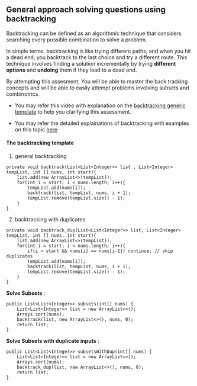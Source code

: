 <!-- Knowledge Check | Backtracking | pass=100% | Certificate -->
## General approach solving questions using backtracking
Backtracking can be defined as an algorithmic technique that considers searching every possible combination to solve a problem.

In simple terms, backtracking is like trying different paths, and when you hit a dead end, you backtrack to the last choice and try a different route. This technique involves finding a solution incrementally by trying **different options** and **undoing** them if they lead to a dead end.

By attempting this assesment, You will be able to master the back tracking concepts and will be able to easily attempt problems involving subsets and combinotrics.
- You may refer this video with explanation on the [backtracking generic template](https://youtube.com/watch?v=-UhqRVFnwOY) to help you clarifying this assessment.

- You may refer the detailed explainations of backtracking with examples on this topic [here](../../articles/engineering/backtracking_template.md)

#### The backtracking template

1. general backtracking
```
private void backtrack(List<List<Integer>> list , List<Integer> tempList, int [] nums, int start){
    list.add(new ArrayList<>(tempList));
    for(int i = start; i < nums.length; i++){
        tempList.add(nums[i]);
        backtrack(list, tempList, nums, i + 1);
        tempList.remove(tempList.size() - 1);
    }
}
```

2. backtracking with duplicates
```
private void backtrack_dup(List<List<Integer>> list, List<Integer> tempList, int [] nums, int start){
    list.add(new ArrayList<>(tempList));
    for(int i = start; i < nums.length; i++){
        if(i > start && nums[i] == nums[i-1]) continue; // skip duplicates
        tempList.add(nums[i]);
        backtrack(list, tempList, nums, i + 1);
        tempList.remove(tempList.size() - 1);
    }
}
```

**Solve Subsets** :

```
public List<List<Integer>> subsets(int[] nums) {
    List<List<Integer>> list = new ArrayList<>();
    Arrays.sort(nums);
    backtrack(list, new ArrayList<>(), nums, 0);
    return list;
}
```

**Solve Subsets with duplicate inputs** :

```
public List<List<Integer>> subsetsWithDup(int[] nums) {
    List<List<Integer>> list = new ArrayList<>();
    Arrays.sort(nums);
    backtrack_dup(list, new ArrayList<>(), nums, 0);
    return list;
}
```
